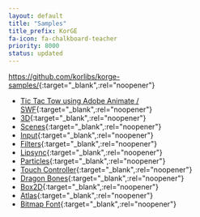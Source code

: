 ```yaml
---
layout: default
title: "Samples"
title_prefix: KorGE
fa-icon: fa-chalkboard-teacher
priority: 8000
status: updated
---
```


<https://github.com/korlibs/korge-samples/>{:target="_blank",:rel="noopener"}

* [Tic Tac Tow using Adobe Animate / SWF](https://github.com/korlibs/korge-samples/tree/master/sample-tic-tac-toe-swf){:target="_blank",:rel="noopener"}
* [3D](https://github.com/korlibs/korge-samples/tree/master/sample-3d){:target="_blank",:rel="noopener"}
* [Scenes](https://github.com/korlibs/korge-samples/tree/master/sample-scenes){:target="_blank",:rel="noopener"}
* [Input](https://github.com/korlibs/korge-samples/tree/master/sample-input){:target="_blank",:rel="noopener"}
* [Filters](https://github.com/korlibs/korge-samples/tree/master/sample-filters){:target="_blank",:rel="noopener"}
* [Lipsync](https://github.com/korlibs/korge-samples/tree/master/sample-lipsync){:target="_blank",:rel="noopener"}
* [Particles](https://github.com/korlibs/korge-samples/tree/master/sample-particles){:target="_blank",:rel="noopener"}
* [Touch Controller](https://github.com/korlibs/korge-samples/tree/master/sample-onscreen-controller){:target="_blank",:rel="noopener"}
* [Dragon Bones](https://github.com/korlibs/korge-samples/tree/master/sample-dragonbones){:target="_blank",:rel="noopener"}
* [Box2D](https://github.com/korlibs/korge-samples/tree/master/sample-box2d){:target="_blank",:rel="noopener"}
* [Atlas](https://github.com/korlibs/korge-samples/tree/master/sample-atlas){:target="_blank",:rel="noopener"}
* [Bitmap Font](https://github.com/korlibs/korge-samples/tree/master/sample-bitmap-font){:target="_blank",:rel="noopener"}

